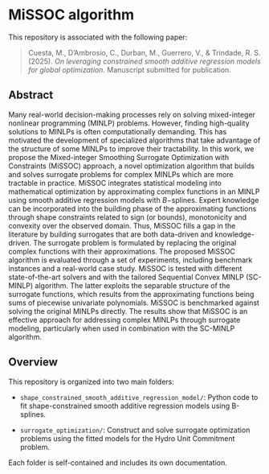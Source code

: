 # MiSSOC algorithm

This repository is associated with the following paper:

> Cuesta, M., D’Ambrosio, C., Durban, M., Guerrero, V., & Trindade, R. S. (2025).  *On leveraging constrained smooth additive regression models for global optimization*. Manuscript submitted for publication.

## Abstract

Many real-world decision-making processes rely on solving mixed-integer nonlinear 
programming (MINLP) problems. However,  finding high-quality solutions to MINLPs 
is often computationally demanding.  This has motivated the development of 
specialized algorithms that take advantage of the structure of some MINLPs to 
improve their tractability. In this work, we propose the  Mixed-integer Smoothing
Surrogate Optimization with Constraints (MiSSOC) approach, a novel optimization 
algorithm that builds and solves surrogate problems for complex MINLPs which are 
more tractable in practice. MiSSOC integrates statistical modeling into mathematical
optimization by approximating complex functions in an MINLP using smooth additive 
regression models with $B-$splines.  Expert knowledge can be incorporated into the
building phase of the approximating functions through shape constraints related to
sign (or bounds), monotonicity and convexity over the observed domain. Thus, MiSSOC 
fills a gap in the literature by building surrogates that are both data-driven and
knowledge-driven. The surrogate problem is formulated by replacing the original
complex functions with their approximations. The proposed MiSSOC algorithm is 
evaluated through a set of experiments, including benchmark instances and a 
real-world case study. MiSSOC is tested with different state-of-the-art solvers 
and with the tailored Sequential Convex MINLP (SC-MINLP) algorithm. The latter 
exploits the separable structure of the  surrogate functions, which results 
from the approximating functions being sums of piecewise univariate polynomials. 
MiSSOC is benchmarked against solving the original MINLPs directly. The results 
show that MiSSOC is an effective approach for addressing complex MINLPs through 
surrogate modeling, particularly when used in combination with the SC-MINLP algorithm.

## Overview

This repository is organized into two main folders:

- `shape_constrained_smooth_additive_regression_model/`: Python code to fit shape-constrained smooth additive regression models using B-splines.
  
- `surrogate_optimization/`: Construct and solve surrogate optimization problems using the fitted models for the Hydro Unit Commitment problem.

Each folder is self-contained and includes its own documentation.
